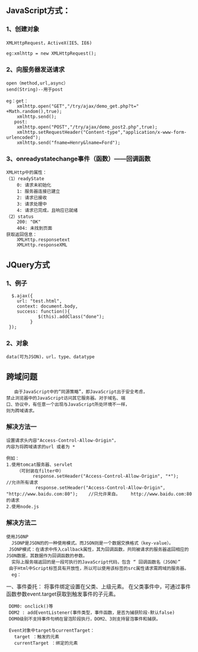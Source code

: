 ## JavaScript方式：
### 1、创建对象
	XMLHttpRequest，ActiveX(IE5、IE6)

	eg:xmlhttp = new XMLHttpRequest();
### 2、向服务器发送请求
	open（method,url,async）
	send(String)--用于post

	eg：get：			
		xmlhttp.open("GET","/try/ajax/demo_get.php?t=" +Math.random(),true);
		xmlhttp.send();	
	   post:
		xmlhttp.open("POST","/try/ajax/demo_post2.php",true);
		xmlhttp.setRequestHeader("Content-type","application/x-www-form-urlencoded");
		xmlhttp.send("fname=Henry&lname=Ford");

### 3、onreadystatechange事件（函数）——回调函数
	XMLHttp中的属性：
	（1）readyState
		0: 请求未初始化
		1: 服务器连接已建立
		2: 请求已接收
		3: 请求处理中
		4: 请求已完成，且响应已就绪	
	（2）status	
		200: "OK"
		404: 未找到页面
	获取返回信息：
		XMLHttp.responsetext
		XMLHttp.responseXML

## JQuery方式
### 1、例子
	  $.ajax({ 
		url: "test.html", 
		context: document.body,
		success: function(){
       	 	 	$(this).addClass("done");
      		 }
	 });
### 2、对象
	data(可为JSON)，url，type、datatype
		

## 跨域问题
       由于JavaScript中的“同源策略”，即JavaScript出于安全考虑，
  	禁止浏览器中的JavaScript访问其它服务器。对于域名、端 
 	口、协议中，有任意一个出现与JavaScript所处环境不一样，
  	则为跨域请求。
   
  ### 解决方法一
	设置请求头内容"Access-Control-Allow-Origin"，  
	内容为将跨域请求的url 或者为 *
 	
	例如：
	1.使用tomcat服务器、servlet
        （可封装在filter中）
              response.setHeader("Access-Control-Allow-Origin", "*");     //允许所有请求
               response.setHeader("Access-Control-Allow-Origin", "http://www.baidu.com:80");    //只允许来自。    http://www.baidu.com:80的请求
    2.使用node.js 
       
### 解决方法二
    使用JSONP 
      JSONP是JSON的的一种使用模式。而JSON则是一个数据交换格式（key-value）。
     JSONP模式：在请求中传入callback属性，其为回调函数，共同被请求的服务器返回相应的JSON数据，其数据作为回调函数的参数。
      实际上服务端返回的是一段可执行的JavaScript代码，包含 “ 回调函数名（JSON）”
     由于Html中Script标签具有开放性，所以可以使用该标签的src属性请求需跨域的服务器。
      eg：
       

一、事件委托：
     将事件绑定设置在父类、上级元素。
     在父类事件中，可通过事件函数参数event.target获取到触发事件的子元素。

     DOM0: onclick()等
     DOM2 : addEventListener(事件类型，事件函数，是否为捕获阶段-默认false)
     DOM0级别不支持事件句柄在冒泡阶段执行，DOM2、3则支持冒泡事件和捕获。

     Event对象中target与currentTarget：
       target ：触发的元素
       currentTarget ：绑定的元素